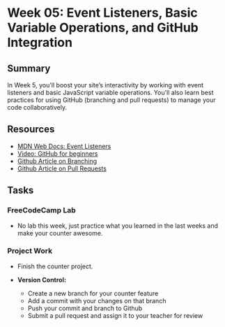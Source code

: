 # Week 05: Event Listeners, Basic Variable Operations, and GitHub Integration

## Summary

In Week 5, you'll boost your site’s interactivity by working with event listeners and basic JavaScript variable operations. You'll also learn best practices for using GitHub (branching and pull requests) to manage your code collaboratively.

## Resources
- [MDN Web Docs: Event Listeners](https://developer.mozilla.org/en-US/docs/Web/API/EventTarget/addEventListener)
- [Video: GitHub for beginners](https://www.youtube.com/watch?v=i_23KUAEtUM)
- [Github Article on Branching](https://docs.github.com/en/get-started/using-git/about-branches)
- [Github Article on Pull Requests](https://docs.github.com/en/pull-requests/collaborating-with-pull-requests/proposing-changes-to-your-work-with-pull-requests/creating-a-pull-request)

## Tasks

### FreeCodeCamp Lab 
  - No lab this week, just practice what you learned in the last weeks and make your counter awesome.
  
### Project Work

  - Finish the counter project.

- **Version Control:**
  - Create a new branch for your counter feature
  - Add a commit with your changes on that branch
  - Push your commit and branch to Github
  - Submit a pull request and assign it to your teacher for review
